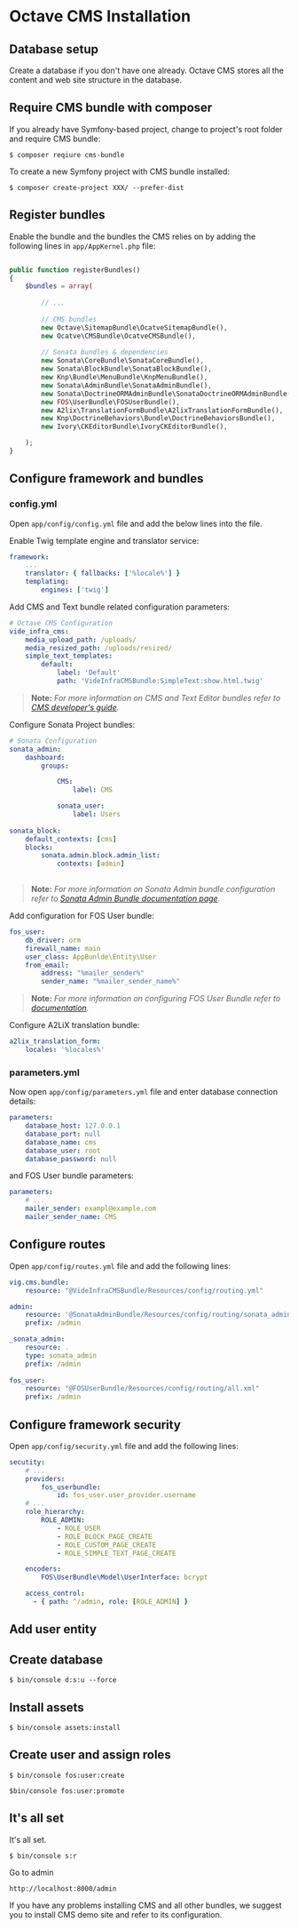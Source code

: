 Octave CMS Installation
=======================

## Database setup

Create a database if you don't have one already. 
Octave CMS stores all the content and web site structure in the database. 

## Require CMS bundle with composer

If you already have Symfony-based project, change to project's root folder and require CMS bundle: 

    $ composer reqiure cms-bundle 
 
To create a new Symfony project with CMS bundle installed:
 
    $ composer create-project XXX/ --prefer-dist 

## Register bundles

Enable the bundle and the bundles the CMS relies on by adding the following lines in `app/AppKernel.php` file:

```php

public function registerBundles()
{
    $bundles = array(
    
        // ...               
        
        // CMS bundles
        new Octave\SitemapBundle\OcatveSitemapBundle(),
        new Ocatve\CMSBundle\OcatveCMSBundle(),
        
        // Sonata bundles & dependencies
        new Sonata\CoreBundle\SonataCoreBundle(),
        new Sonata\BlockBundle\SonataBlockBundle(),
        new Knp\Bundle\MenuBundle\KnpMenuBundle(),
        new Sonata\AdminBundle\SonataAdminBundle(),
        new Sonata\DoctrineORMAdminBundle\SonataDoctrineORMAdminBundle(),
        new FOS\UserBundle\FOSUserBundle(),
        new A2lix\TranslationFormBundle\A2lixTranslationFormBundle(),
        new Knp\DoctrineBehaviors\Bundle\DoctrineBehaviorsBundle(),
        new Ivory\CKEditorBundle\IvoryCKEditorBundle(),

    );
}
```

## Configure framework and bundles

### config.yml

Open `app/config/config.yml` file and add the below lines into the file.

Enable Twig template engine and translator service:
 
```yaml
framework:
    ...
    translator: { fallbacks: ['%locale%'] }
    templating:
        engines: ['twig']
```

Add CMS and Text bundle related configuration parameters: 
```yaml
# Octave CMS Configuration
vide_infra_cms:
    media_upload_path: /uploads/
    media_resized_path: /uploads/resized/
    simple_text_templates:
        default:
            label: 'Default'
            path: 'VideInfraCMSBundle:SimpleText:show.html.twig'
```

> **Note:** _For more information on CMS and Text Editor bundles refer to [CMS developer's guide](docs/developers-guide.md)._

Configure Sonata Project bundles:
```yaml
# Sonata Configuration
sonata_admin:
    dashboard:
        groups:

            CMS:
                label: CMS

            sonata_user:
                label: Users
        
sonata_block:
    default_contexts: [cms]
    blocks:
        sonata.admin.block.admin_list:
            contexts: [admin]
            
```

> **Note:** _For more information on Sonata Admin bundle configuration refer to [Sonata Admin Bundle documentation page](https://symfony.com/doc/master/bundles/SonataAdminBundle/index.html)._

Add configuration for FOS User bundle:
```yaml
fos_user:
    db_driver: orm
    firewall_name: main
    user_class: AppBunlde\Entity\User
    from_email:
        address: "%mailer_sender%"
        sender_name: "%mailer_sender_name%"

```

> **Note:** _For more information on configuring FOS User Bundle refer to [documentation](https://symfony.com/doc/current/bundles/FOSUserBundle/index.html)._

Configure A2LiX translation bundle:

```yaml
a2lix_translation_form:
    locales: '%locales%'
```

### parameters.yml

Now open `app/config/parameters.yml` file and enter database connection details:

```yaml
parameters:
    database_host: 127.0.0.1
    database_port: null
    database_name: cms
    database_user: root
    database_password: null

```

and FOS User bundle parameters:
```yaml
parameters:
    # ...
    mailer_sender: exampl@example.com
    mailer_sender_name: CMS
```

## Configure routes

Open `app/config/routes.yml` file and add the following lines:

```yaml
vig.cms.bundle:
    resource: "@VideInfraCMSBundle/Resources/config/routing.yml"

admin:
    resource: '@SonataAdminBundle/Resources/config/routing/sonata_admin.xml'
    prefix: /admin

_sonata_admin:
    resource: .
    type: sonata_admin
    prefix: /admin
    
fos_user:
    resource: "@FOSUserBundle/Resources/config/routing/all.xml"
    prefix: /admin
```

## Configure framework security

Open `app/config/security.yml` file and add the following lines:

```yaml
secutity:
    # ...
    providers:
        fos_userbundle:
            id: fos_user.user_provider.username
    # ...
    role_hierarchy:
        ROLE_ADMIN:
            - ROLE_USER
            - ROLE_BLOCK_PAGE_CREATE
            - ROLE_CUSTOM_PAGE_CREATE
            - ROLE_SIMPLE_TEXT_PAGE_CREATE

    encoders:
        FOS\UserBundle\Model\UserInterface: bcrypt

    access_control:
      - { path: ^/admin, role: [ROLE_ADMIN] }
```

## Add user entity



## Create database

    $ bin/console d:s:u --force

## Install assets

    $ bin/console assets:install
    
    
## Create user and assign roles

    $ bin/console fos:user:create
    
    $bin/console fos:user:promote
    
    

## It's all set

It's all set. 


    $ bin/console s:r
    
    
Go to admin
    
    http://localhost:8000/admin

If you have any problems installing CMS and all other bundles, we suggest you to install CMS demo site and refer to its configuration.
